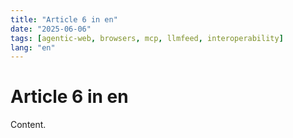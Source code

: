 ```yaml
---
title: "Article 6 in en"
date: "2025-06-06"
tags: [agentic-web, browsers, mcp, llmfeed, interoperability]
lang: "en"
---
```


# Article 6 in en

Content.
